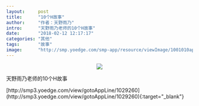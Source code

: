 ```yaml
---
layout:     post
title:      "10个H故事"
author:     "作者：天野雨乃"
intro:      "天野雨乃老师的10个H故事"
date:       "2018-02-12 12:17:17"
categories: "其他"
tags:       "故事"
image:      "http://smp.yoedge.com/smp-app/resource/viewImage/1001010appline.png"
---
```

<div style="text-align: center">
<p><img src="http://smp.yoedge.com/smp-app/resource/viewImage/1001010appline.png"/></p>
</div>
<p class="post-meta">
<span>天野雨乃老师的10个H故事</span>
</p>
[http://smp3.yoedge.com/view/gotoAppLine/1029260](http://smp3.yoedge.com/view/gotoAppLine/1029260){:target="_blank"}


